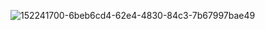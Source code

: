 ![152241700-6beb6cd4-62e4-4830-84c3-7b67997bae49](https://user-images.githubusercontent.com/106431802/227778657-7eb0cdc4-07e5-4a70-be07-2ee02a90c54a.jpg)

